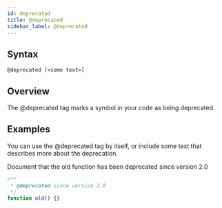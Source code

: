 ```yaml
---
id: deprecated
title: @deprecated
sidebar_label: @deprecated
---
```


## Syntax

`@deprecated [<some text>]`

## Overview

The @deprecated tag marks a symbol in your code as being deprecated.

## Examples

You can use the @deprecated tag by itself, or include some text that describes more about the deprecation.

Document that the old function has been deprecated since version 2.0

```js
/**
 * @deprecated since version 2.0
 */
function old() {}
```
